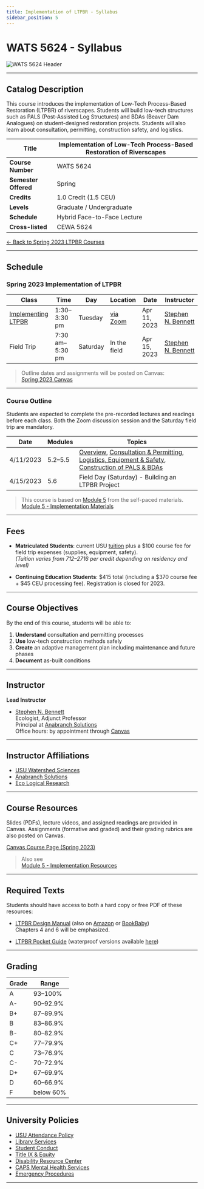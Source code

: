```yaml
---
title: Implementation of LTPBR - Syllabus
sidebar_position: 5
---
```


# WATS 5624 - Syllabus

![WATS 5624 Header](/img/courses/WATS-5624_header_C.png)

---

## Catalog Description

This course introduces the implementation of Low-Tech Process-Based Restoration (LTPBR) of riverscapes. Students will build low-tech structures such as PALS (Post-Assisted Log Structures) and BDAs (Beaver Dam Analogues) on student-designed restoration projects. Students will also learn about consultation, permitting, construction safety, and logistics.

| **Title** | Implementation of Low-Tech Process-Based Restoration of Riverscapes |
|-----------|----------------------------------------------------------------------|
| **Course Number** | WATS 5624 |
| **Semester Offered** | Spring |
| **Credits** | 1.0 Credit (1.5 CEU) |
| **Levels** | Graduate / Undergraduate |
| **Schedule** | Hybrid Face-to-Face Lecture |
| **Cross-listed** | CEWA 5624 |

[← Back to Spring 2023 LTPBR Courses](/workshops/2023/USU/)

---

## Schedule

### Spring 2023 Implementation of LTPBR

| Class | Time | Day | Location | Date | Instructor |
|-------|------|-----|----------|------|------------|
| [Implementing LTPBR](/workshops/2022/USU/WATS-5624/) | 1:30–3:30 pm | Tuesday | [via Zoom](https://usu-edu.zoom.us/s/85735561749) | Apr 11, 2023 | [Stephen N. Bennett](/workshops/2020/SGI/#instruction-team) |
| Field Trip | 7:30 am–5:30 pm | Saturday | In the field | Apr 15, 2023 | [Stephen N. Bennett](/workshops/2020/SGI/#instruction-team) |

> Outline dates and assignments will be posted on Canvas:  
> [Spring 2023 Canvas](https://usu.instructure.com/courses/727012)

---

### Course Outline

Students are expected to complete the pre-recorded lectures and readings before each class. Both the Zoom discussion session and the Saturday field trip are mandatory.

| Date | Modules | Topics |
|------|---------|--------|
| 4/11/2023 | 5.2–5.5 | [Overview](http://lowtechpbr.restoration.usu.edu/workshops/2020/SGI/Modules/module5#b-low-tech-implementation-overview), [Consultation & Permitting](http://lowtechpbr.restoration.usu.edu/workshops/2020/SGI/Modules/module5#c-consultation--permitting), [Logistics, Equipment & Safety](http://lowtechpbr.restoration.usu.edu/workshops/2020/SGI/Modules/module5#d-logistics-equipment--safety), [Construction of PALS & BDAs](http://lowtechpbr.restoration.usu.edu/workshops/2020/SGI/Modules/module5#e-construction-of-pals--bdas) |
| 4/15/2023 | 5.6 | Field Day (Saturday) - Building an LTPBR Project |

> This course is based on [Module 5](/workshops/2020/SGI/Modules/module5) from the self-paced materials.  
> [Module 5 - Implementation Materials](/workshops/2020/SGI/Modules/module5)

---

## Fees

- **Matriculated Students**: current USU [tuition](https://www.usu.edu/registrar/registration/payment/) plus a $100 course fee for field trip expenses (supplies, equipment, safety).  
  *(Tuition varies from $712–$2716 per credit depending on residency and level)*

- **Continuing Education Students**: $415 total (including a $370 course fee + $45 CEU processing fee). Registration is closed for 2023.

---

## Course Objectives

By the end of this course, students will be able to:

1. **Understand** consultation and permitting processes  
2. **Use** low-tech construction methods safely  
3. **Create** an adaptive management plan including maintenance and future phases  
4. **Document** as-built conditions

---

## Instructor

**Lead Instructor**

- [Stephen N. Bennett](https://www.researchgate.net/profile/Stephen_Bennett8)  
  Ecologist, Adjunct Professor  
  Principal at [Anabranch Solutions](https://www.anabranchsolutions.com/stephen-bennett.html)  
  Office hours: by appointment through [Canvas](https://usu.instructure.com/courses/618129)

---

## Instructor Affiliations

- [USU Watershed Sciences](https://qcnr.usu.edu/wats/index)  
- [Anabranch Solutions](https://www.anabranchsolutions.com)  
- [Eco Logical Research](https://www.eco-logical-research.com)

---

## Course Resources

Slides (PDFs), lecture videos, and assigned readings are provided in Canvas. Assignments (formative and graded) and their grading rubrics are also posted on Canvas.

[Canvas Course Page (Spring 2023)](https://usu.instructure.com/courses/727012)

> Also see  
> [Module 5 - Implementation Resources](/workshops/2020/SGI/Modules/module5)

---

## Required Texts

Students should have access to both a hard copy or free PDF of these resources:

- [LTPBR Design Manual](/manual) (also on [Amazon](https://www.amazon.com/Low-Tech-Process-Based-Restoration-Riverscapes-Design/dp/1543972993) or [BookBaby](https://store.bookbaby.com/bookshop/book/index.aspx?bookURL=Low-Tech-Process-Based-Restoration-of-Riverscapes))  
  Chapters 4 and 6 will be emphasized.

- [LTPBR Pocket Guide](/resources/pocket) (waterproof versions available [here](http://www.anabranchsolutions.com/store/p7/pocketguide.html))

---

## Grading

| Grade | Range |
|-------|-------|
| A | 93–100% |
| A- | 90–92.9% |
| B+ | 87–89.9% |
| B | 83–86.9% |
| B- | 80–82.9% |
| C+ | 77–79.9% |
| C | 73–76.9% |
| C- | 70–72.9% |
| D+ | 67–69.9% |
| D | 60–66.9% |
| F | below 60% |

---

## University Policies

- [USU Attendance Policy](https://catalog.usu.edu/content.php?catoid=12&navoid=3160)  
- [Library Services](http://libguides.usu.edu/rc)  
- [Student Conduct](https://studentconduct.usu.edu/studentcode/)  
- [Title IX & Equity](https://equity.usu.edu/)  
- [Disability Resource Center](http://www.usu.edu/drc/)  
- [CAPS Mental Health Services](https://counseling.usu.edu/)  
- [Emergency Procedures](https://www.usu.edu/emergency)

---

